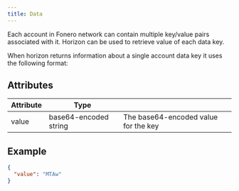 ```yaml
---
title: Data
---
```


Each account in Fonero network can contain multiple key/value pairs associated with it. Horizon can be used to retrieve value of each data key.

When horizon returns information about a single account data key it uses the following format:

## Attributes

| Attribute | Type | | 
| --- | --- | --- |
| value | base64-encoded string | The base64-encoded value for the key |

## Example

```json
{
  "value": "MTAw"
}
```
